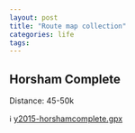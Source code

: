 ```yaml
---
layout: post
title: "Route map collection"
categories: life
tags:
---
```

## Horsham Complete
Distance: 45-50k

:information_source: [y2015-horshamcomplete.gpx](/data/y2015-horshamcomplete.gpx)